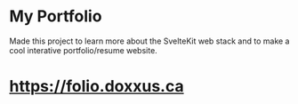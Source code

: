 # My Portfolio

Made this project to learn more about the SvelteKit web stack and to make a cool interative portfolio/resume website.

# https://folio.doxxus.ca
